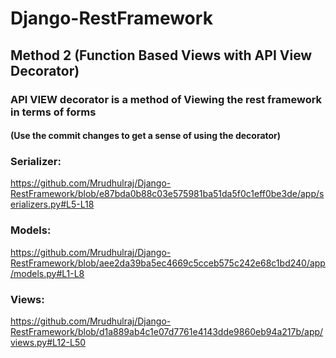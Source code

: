 # Django-RestFramework

## Method 2 (Function Based Views with API View Decorator)
### API VIEW decorator is a method of Viewing the rest framework in terms of forms
#### (Use the commit changes to get a sense of using the decorator)
### Serializer:
https://github.com/Mrudhulraj/Django-RestFramework/blob/e87bda0b88c03e575981ba51da5f0c1eff0be3de/app/serializers.py#L5-L18
### Models:
https://github.com/Mrudhulraj/Django-RestFramework/blob/aee2da39ba5ec4669c5cceb575c242e68c1bd240/app/models.py#L1-L8
### Views:
https://github.com/Mrudhulraj/Django-RestFramework/blob/d1a889ab4c1e07d7761e4143dde9860eb94a217b/app/views.py#L12-L50
